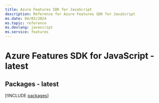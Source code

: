 ```yaml
---
title: Azure Features SDK for JavaScript
description: Reference for Azure Features SDK for JavaScript
ms.date: 04/03/2024
ms.topic: reference
ms.devlang: javascript
ms.service: features
---
```

# Azure Features SDK for JavaScript - latest
## Packages - latest
[!INCLUDE [packages](features-index.md)]